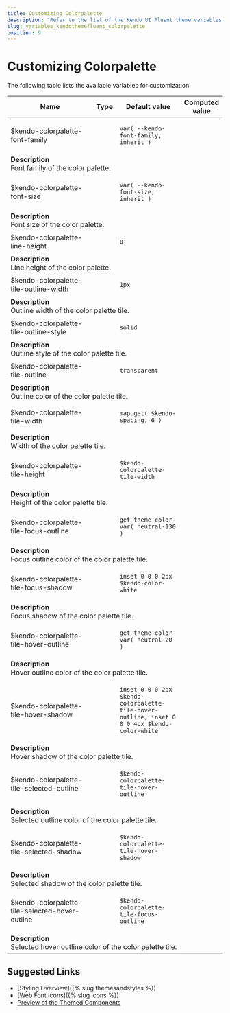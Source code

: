 ```yaml
---
title: Customizing Colorpalette
description: "Refer to the list of the Kendo UI Fluent theme variables available for customization."
slug: variables_kendothemefluent_colorpalette
position: 9
---
```


# Customizing Colorpalette

The following table lists the available variables for customization.

<table class="theme-variables">
    <colgroup>
    <col style="width: 200px; white-space:nowrap;" />
    <col />
    <col />
    <col />
</colgroup>
<thead>
    <tr>
        <th>Name</th>
        <th>Type</th>
        <th>Default value</th>
        <th>Computed value</th>
    </tr>
</thead>
<tbody>
        <tr>
    <td>$kendo-colorpalette-font-family</td>
    <td></td>
<td>

`var( --kendo-font-family, inherit )`

</td>
<td>



</td>
</tr>
<tr>
    <td colspan="4" class="theme-variables-description-container"><div><b>Description</b><div class="theme-variables-description">Font family of the color palette.</div></div>
    </td>
</tr>
<tr>
    <td>$kendo-colorpalette-font-size</td>
    <td></td>
<td>

`var( --kendo-font-size, inherit )`

</td>
<td>



</td>
</tr>
<tr>
    <td colspan="4" class="theme-variables-description-container"><div><b>Description</b><div class="theme-variables-description">Font size of the color palette.</div></div>
    </td>
</tr>
<tr>
    <td>$kendo-colorpalette-line-height</td>
    <td></td>
<td>

`0`

</td>
<td>



</td>
</tr>
<tr>
    <td colspan="4" class="theme-variables-description-container"><div><b>Description</b><div class="theme-variables-description">Line height of the color palette.</div></div>
    </td>
</tr>
<tr>
    <td>$kendo-colorpalette-tile-outline-width</td>
    <td></td>
<td>

`1px`

</td>
<td>



</td>
</tr>
<tr>
    <td colspan="4" class="theme-variables-description-container"><div><b>Description</b><div class="theme-variables-description">Outline width of the color palette tile.</div></div>
    </td>
</tr>
<tr>
    <td>$kendo-colorpalette-tile-outline-style</td>
    <td></td>
<td>

`solid`

</td>
<td>



</td>
</tr>
<tr>
    <td colspan="4" class="theme-variables-description-container"><div><b>Description</b><div class="theme-variables-description">Outline style of the color palette tile.</div></div>
    </td>
</tr>
<tr>
    <td>$kendo-colorpalette-tile-outline</td>
    <td></td>
<td>

`transparent`

</td>
<td>



</td>
</tr>
<tr>
    <td colspan="4" class="theme-variables-description-container"><div><b>Description</b><div class="theme-variables-description">Outline color of the color palette tile.</div></div>
    </td>
</tr>
<tr>
    <td>$kendo-colorpalette-tile-width</td>
    <td></td>
<td>

`map.get( $kendo-spacing, 6 )`

</td>
<td>



</td>
</tr>
<tr>
    <td colspan="4" class="theme-variables-description-container"><div><b>Description</b><div class="theme-variables-description">Width of the color palette tile.</div></div>
    </td>
</tr>
<tr>
    <td>$kendo-colorpalette-tile-height</td>
    <td></td>
<td>

`$kendo-colorpalette-tile-width`

</td>
<td>



</td>
</tr>
<tr>
    <td colspan="4" class="theme-variables-description-container"><div><b>Description</b><div class="theme-variables-description">Height of the color palette tile.</div></div>
    </td>
</tr>
<tr>
    <td>$kendo-colorpalette-tile-focus-outline</td>
    <td></td>
<td>

`get-theme-color-var( neutral-130 )`

</td>
<td>



</td>
</tr>
<tr>
    <td colspan="4" class="theme-variables-description-container"><div><b>Description</b><div class="theme-variables-description">Focus outline color of the color palette tile.</div></div>
    </td>
</tr>
<tr>
    <td>$kendo-colorpalette-tile-focus-shadow</td>
    <td></td>
<td>

`inset 0 0 0 2px $kendo-color-white`

</td>
<td>



</td>
</tr>
<tr>
    <td colspan="4" class="theme-variables-description-container"><div><b>Description</b><div class="theme-variables-description">Focus shadow of the color palette tile.</div></div>
    </td>
</tr>
<tr>
    <td>$kendo-colorpalette-tile-hover-outline</td>
    <td></td>
<td>

`get-theme-color-var( neutral-20 )`

</td>
<td>



</td>
</tr>
<tr>
    <td colspan="4" class="theme-variables-description-container"><div><b>Description</b><div class="theme-variables-description">Hover outline color of the color palette tile.</div></div>
    </td>
</tr>
<tr>
    <td>$kendo-colorpalette-tile-hover-shadow</td>
    <td></td>
<td>

`inset 0 0 0 2px $kendo-colorpalette-tile-hover-outline, inset 0 0 0 4px $kendo-color-white`

</td>
<td>



</td>
</tr>
<tr>
    <td colspan="4" class="theme-variables-description-container"><div><b>Description</b><div class="theme-variables-description">Hover shadow of the color palette tile.</div></div>
    </td>
</tr>
<tr>
    <td>$kendo-colorpalette-tile-selected-outline</td>
    <td></td>
<td>

`$kendo-colorpalette-tile-hover-outline`

</td>
<td>



</td>
</tr>
<tr>
    <td colspan="4" class="theme-variables-description-container"><div><b>Description</b><div class="theme-variables-description">Selected outline color of the color palette tile.</div></div>
    </td>
</tr>
<tr>
    <td>$kendo-colorpalette-tile-selected-shadow</td>
    <td></td>
<td>

`$kendo-colorpalette-tile-hover-shadow`

</td>
<td>



</td>
</tr>
<tr>
    <td colspan="4" class="theme-variables-description-container"><div><b>Description</b><div class="theme-variables-description">Selected shadow of the color palette tile.</div></div>
    </td>
</tr>
<tr>
    <td>$kendo-colorpalette-tile-selected-hover-outline</td>
    <td></td>
<td>

`$kendo-colorpalette-tile-focus-outline`

</td>
<td>



</td>
</tr>
<tr>
    <td colspan="4" class="theme-variables-description-container"><div><b>Description</b><div class="theme-variables-description">Selected hover outline color of the color palette tile.</div></div>
    </td>
</tr>
</tbody>
</table>

## Suggested Links

* [Styling Overview]({% slug themesandstyles %})
* [Web Font Icons]({% slug icons %})
* [Preview of the Themed Components](../)

